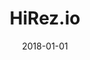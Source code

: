 ---
layout: site
title: "HiRez.io"
date: 2018-01-01
categories: [community]
version: 1.4.7
major: 1
minor: 4
patch: 7
slug: hirez-io
link: https://www.hirez.io/
permalink: /sites/:slug
---
